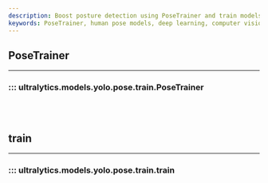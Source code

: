 ```yaml
---
description: Boost posture detection using PoseTrainer and train models using train() API. Learn PoseLoss for ultra-fast and accurate pose detection with Ultralytics YOLO.
keywords: PoseTrainer, human pose models, deep learning, computer vision, Ultralytics YOLO, v8
---
```


## PoseTrainer
---
### ::: ultralytics.models.yolo.pose.train.PoseTrainer
<br><br>

## train
---
### ::: ultralytics.models.yolo.pose.train.train
<br><br>
